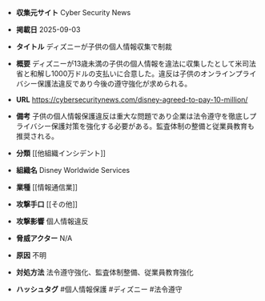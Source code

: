 - **収集元サイト**
Cyber Security News

- **掲載日**
2025-09-03

- **タイトル**
ディズニーが子供の個人情報収集で制裁

- **概要**
ディズニーが13歳未満の子供の個人情報を違法に収集したとして米司法省と和解し1000万ドルの支払いに合意した。違反は子供のオンラインプライバシー保護法違反であり今後の遵守強化が求められる。

- **URL**
https://cybersecuritynews.com/disney-agreed-to-pay-10-million/

- **備考**
子供の個人情報保護違反は重大な問題であり企業は法令遵守を徹底しプライバシー保護対策を強化する必要がある。監査体制の整備と従業員教育も推奨される。

- **分類**
[[他組織インシデント]]

- **組織名**
Disney Worldwide Services

- **業種**
[[情報通信業]]

- **攻撃手口**
[[その他]]

- **攻撃影響**
個人情報違反

- **脅威アクター**
N/A

- **原因**
不明

- **対処方法**
法令遵守強化、監査体制整備、従業員教育強化

- **ハッシュタグ**
#個人情報保護 #ディズニー #法令遵守
